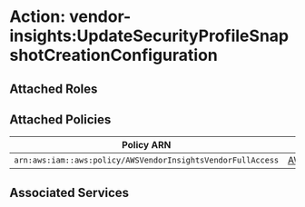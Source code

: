# Action: vendor-insights:UpdateSecurityProfileSnapshotCreationConfiguration

## Attached Roles

## Attached Policies

| Policy ARN | Policy Name |
|------------|-------------|
| `arn:aws:iam::aws:policy/AWSVendorInsightsVendorFullAccess` | [AWSVendorInsightsVendorFullAccess](../policies.md#awsvendorinsightsvendorfullaccess) |

## Associated Services

